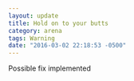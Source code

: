 ```yaml
---
layout: update
title: Hold on to your butts
category: arena
tags: Warning
date: "2016-03-02 22:18:53 -0500"
---
```


Possible fix implemented
